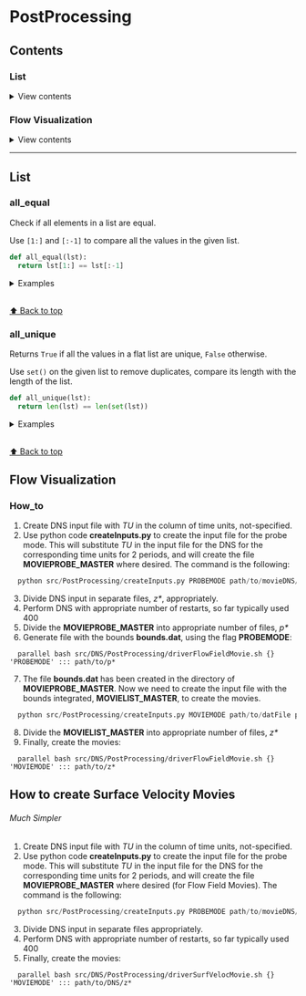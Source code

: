 # PostProcessing

## Contents

###  List
<details>
<summary>View contents</summary>

* [`all_equal`](#all_equal)
* [`all_unique`](#all_unique)
* [`bifurcate`](#bifurcate)
* [`bifurcate_by`](#bifurcate_by)
* [`chunk`](#chunk)

</details>

###  Flow Visualization
<details>
<summary>View contents</summary>

* [Flow Field Movies](#How_to)
* [`all_unique`](#all_unique)
* [`bifurcate`](#bifurcate)
* [`bifurcate_by`](#bifurcate_by)
* [`chunk`](#chunk)

</details>

---

##  List


### all_equal

Check if all elements in a list are equal.

Use `[1:]` and `[:-1]` to compare all the values in the given list.

```py
def all_equal(lst):
  return lst[1:] == lst[:-1]
```

<details>
<summary>Examples</summary>

```py
all_equal([1, 2, 3, 4, 5, 6]) # False
all_equal([1, 1, 1, 1]) # True
```
</details>

<br>[⬆ Back to top](#contents)

### all_unique

Returns `True` if all the values in a flat list are unique, `False` otherwise.

Use `set()` on the given list to remove duplicates, compare its length with the length of the list.

```py
def all_unique(lst):
  return len(lst) == len(set(lst))
```

<details>
<summary>Examples</summary>

```py
x = [1,2,3,4,5,6]
y = [1,2,2,3,4,5]
all_unique(x) # True
all_unique(y) # False
```
</details>

<br>[⬆ Back to top](#contents)

## Flow Visualization

### How_to

1. Create DNS input file with *TU* in the column of time units, not-specified.
2. Use python code **createInputs.py** to create the input file for the probe mode. This will substitute *TU* in the input file for the DNS for the corresponding time units for 2 periods, and will create the file **MOVIEPROBE_MASTER** where desired. The command is the following:
```python
  python src/PostProcessing/createInputs.py PROBEMODE path/to/movieDNS/masterFile path/to/datFile path/to/store/desired/inputFile
```
3. Divide DNS input in separate files, _z*_, appropriately.
4. Perform DNS with appropriate number of restarts, so far typically used 400
5. Divide the **MOVIEPROBE_MASTER** into appropriate number of files, _p*_
6. Generate file with the bounds **bounds.dat**, using the flag __PROBEMODE__:
```
  parallel bash src/DNS/PostProcessing/driverFlowFieldMovie.sh {} 'PROBEMODE' ::: path/to/p* 
```
7. The file **bounds.dat** has been created in the directory of **MOVIEPROBE_MASTER**. Now we need to create the input file with the bounds integrated, **MOVIELIST_MASTER**, to create the movies. 
```python
  python src/PostProcessing/createInputs.py MOVIEMODE path/to/datFile path/to/store/desired/inputFile
```
8. Divide the **MOVIELIST_MASTER** into appropriate number of files, _z*_
9. Finally, create the movies:
```
  parallel bash src/DNS/PostProcessing/driverFlowFieldMovie.sh {} 'MOVIEMODE' ::: path/to/z* 
```
## How to create Surface Velocity Movies 

###### Much Simpler
1. Create DNS input file with *TU* in the column of time units, not-specified.
2. Use python code **createInputs.py** to create the input file for the probe mode. This will substitute *TU* in the input file for the DNS for the corresponding time units for 2 periods, and will create the file **MOVIEPROBE_MASTER** where desired (for Flow Field Movies). The command is the following:
```python
  python src/PostProcessing/createInputs.py PROBEMODE path/to/movieDNS/masterFile path/to/datFile path/to/store/desired/inputFile
```
3. Divide DNS input in separate files appropriately.
4. Perform DNS with appropriate number of restarts, so far typically used 400
5. Finally, create the movies:
```
  parallel bash src/DNS/PostProcessing/driverSurfVelocMovie.sh {} 'MOVIEMODE' ::: path/to/DNS/z* 
```
